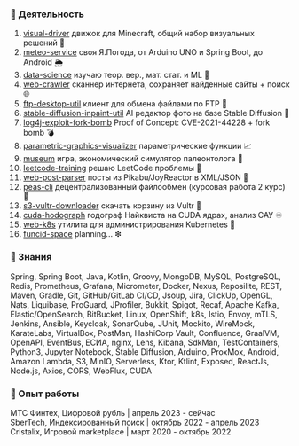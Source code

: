 ### 📂 Деятельность

1. <a href="https://github.com/funcid/visual-driver">visual-driver</a> движок для Minecraft, общий набор визуальных решений 💎
2. <a href="https://github.com/funcid/meteo-service">meteo-service</a> своя Я.Погода, от Arduino UNO и Spring Boot, до Android 🌦
3. <a href="https://github.com/funcid/data-science">data-science</a> изучаю теор. вер., мат. стат. и ML 🧠
4. <a href="https://github.com/funcid/web-crawler">web-crawler</a> cканнер интернета, сохраняет найденные сайты + поиск 🌐
5. <a href="https://github.com/funcid/ftp-desktop-util">ftp-desktop-util</a> клиент для обмена файлами по FTP 📂
6. <a href="https://github.com/funcid/stable-diffusion-inpaint-util">stable-diffusion-inpaint-util</a> AI редактор фото на базе Stable Diffusion 🔄
7. <a href="https://github.com/funcid/log4j-exploit-fork-bomb">log4j-exploit-fork-bomb</a> Proof of Concept: CVE-2021-44228 + fork bomb 💣
8. <a href="https://github.com/funcid/parametric-graphics-visualizer">parametric-graphics-visualizer</a> параметрические функции 📈
9. <a href="https://github.com/cristalix-developers/museum">museum</a> игра, экономический симулятор палеонтолога 🏦
10. <a href="https://github.com/funcid/leetcode-training">leetcode-training</a> решаю LeetCode проблемы 👺
11. <a href="https://github.com/funcid/web-post-parser">web-post-parser</a> посты из Pikabu/JoyReactor в XML/JSON 📄
12. <a href="https://github.com/funcid/peas-cli">peas-cli</a> децентрализованный файлообмен (курсовая работа 2 курс) 📲
13. <a href="https://github.com/funcid/s3-vultr-downloader">s3-vultr-downloader</a> скачать корзину из Vultr 💫
14. <a href="https://github.com/funcid/cuda-hodograph">cuda-hodograph</a> годограф Найквиста на CUDA ядрах, анализ САУ ♾
15. <a href="https://github.com/funcid/web-k8s">web-k8s</a> утилита для администрирования Kubernetes 👀
16. <a href="https://github.com/funcid/funcid-space">funcid-space</a> planning... ❇

### 🧠 Знания 
Spring, Spring Boot, Java, Kotlin, Groovy, MongoDB, MySQL, PostgreSQL, Redis, Prometheus, Grafana, Micrometer, Docker, Nexus, Reposilite, REST, Maven, Gradle, Git, GitHub/GitLab CI/CD, Jsoup, Jira, ClickUp, OpenGL, Nats, Liquibase, ProGuard, JProfiler, Bukkit, Spigot, Recaf, Apache Kafka, Elastic/OpenSearch, BitBucket, Linux, OpenShift, k8s, Istio, Envoy, mTLS, Jenkins, Ansible, Keycloak, SonarQube, JUnit, Mockito, WireMock, KarateLabs, VirtualBox, PostMan, HashiCorp Vault, Confluence, GraalVM, OpenAPI, EventBus, ЕСИА, nginx, Lens, Kibana, SdkMan, TestContainers, Python3, Jupyter Notebook, Stable Diffusion, Arduino, ProxMox, Android, Amazon Lambda, S3, MinIO, Serverless, Ktor, Ktlint, Exposed, ReactJs, Node.js, Axios, CORS, WebFlux, CUDA



### 💎 Опыт работы

МТС Финтех, Цифровой рубль | апрель 2023 - сейчас<br>
SberTech, Индексированный поиск | октябрь 2022 - апрель 2023<br>
Cristalix, Игровой marketplace | март 2020 - октябрь 2022<br>
